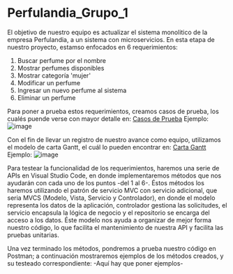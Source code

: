 # Perfulandia_Grupo_1
El objetivo de nuestro equipo es actualizar el sistema monolitico de la empresa Perfulandia, a un sistema con microservicios. En esta etapa de nuestro proyecto, estamso enfocados en 6 requerimientos:
  1. Buscar perfume por el nombre
  2. Mostrar perfumes disponibles
  3. Mostrar categoría 'mujer'
  4. Modificar un perfume
  5. Ingresar un nuevo perfume al sistema
  6. Eliminar un perfume

Para poner a prueba estos requerimientos, creamos casos de prueba, los cualés puende verse con mayor detalle en:
[Casos de Prueba](https://docs.google.com/spreadsheets/d/1pFc_NshsX3FozzPNAIGjGRa81tJIBs7GJu-JoMw7p_0/edit?usp=sharing)
Ejemplo: 
![image](https://github.com/user-attachments/assets/f3b4e0b0-918c-48ec-9881-00fc942ba104)

Con el fin de llevar un registro de nuestro avance como equipo, utilizamos el modelo de carta Gantt, el cuál lo pueden encontrar en: 
[Carta Gantt](https://docs.google.com/spreadsheets/d/1T88xv_SvmG8MqBjmDm0QIB9hgcdLkPwPyVFqAx14S-c/edit?usp=sharing)
Ejemplo: 
![image](https://github.com/user-attachments/assets/408216b6-7a35-4277-ac6a-6b4093aa35d4)

Para testear la funcionalidad de los requerimientos, haremos una serie de APIs en Visual Studio Code, en donde implementaremos métodos que nos ayudarán con cada uno de los puntos -del 1 al 6-. Éstos métodos los haremos utilizando el patrón de servicio MVC con servicio adicional, que seria MVCS (Modelo, Vista, Servicio y Controlador), en donde el modelo representa los datos de la aplicación, controlador gestiona las solicitudes, el servicio encapsula la lógica de negocio y el repositorio se encarga del acceso a los datos. Éste modelo nos ayuda a organizar de mejor forma nuestro código, lo que facilita el mantenimiento de nuestra API y facilita las pruebas unitarias.

Una vez terminado los métodos, pondremos a prueba nuestro código en Postman; a continuación mostraremos ejemplos de los métodos creados, y su testeado correspondiente:
-Aquí hay que poner ejemplos-
